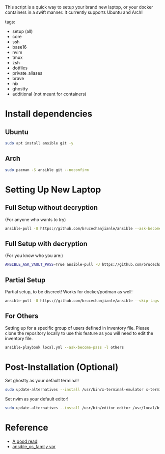 This script is a quick way to setup your brand new laptop,
or your docker containers in a swift manner. It currently supports
Ubuntu and Arch!

tags:
  - setup (all)
  - core
  - ssh
  - base16
  - nvim
  - tmux
  - zsh
  - dotfiles
  - private_aliases
  - brave
  - nix
  - ghostty
  - additional (not meant for containers)

# Install dependencies

## Ubuntu

```bash
sudo apt install ansible git -y
```

## Arch

```bash
sudo pacman -S ansible git --noconfirm
```

# Setting Up New Laptop

## Full Setup without decryption

(For anyone who wants to try)

```bash
ansible-pull -U https://github.com/brucechanjianle/ansible --ask-become-pass
```

## Full Setup with decryption

(For you know who you are:)

```bash
ANSIBLE_ASK_VAULT_PASS=True ansible-pull -U https://github.com/brucechanjianle/ansible --ask-vault-pass -e "enable_decryption=true" --ask-become-pass
```

## Partial Setup

Partial setup, to be discreet! Works for docker/podman as well!

```bash
ansible-pull -U https://github.com/brucechanjianle/ansible --skip-tags additional --ask-become-pass
```

## For Others

Setting up for a specific group of users defined in inventory file.
Please clone the repository locally to use this feature as you will need to
edit the inventory file.

```bash
ansible-playbook local.yml --ask-become-pass -l others
```

# Post-Installation (Optional)

Set ghostty as your default terminal!

```bash
sudo update-alternatives --install /usr/bin/x-terminal-emulator x-terminal-emulator /usr/local/bin/ghostty 100
```

Set nvim as your default editor!
```bash
sudo update-alternatives --install /usr/bin/editor editor /usr/local/bin/nvim 100
```

# Reference
- [A good read](https://wearenotch.com/speed-up-ansible-playbook-execution/#:~:text=The%20first%20time%20a%20playbook,due%20to%20Ansible's%20idempotence%20checking.)
- [ansible_os_family var](https://groups.google.com/g/ansible-project/c/OZPu-b17n_w)
